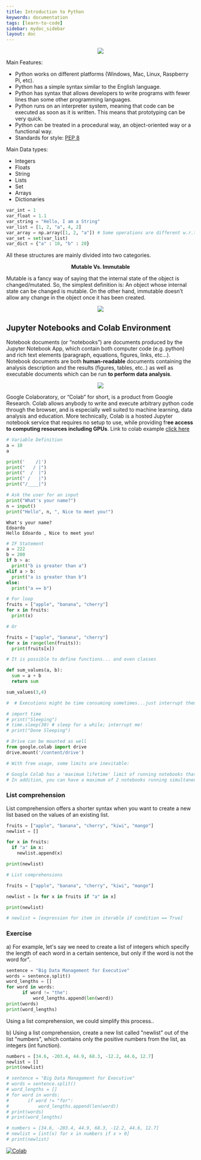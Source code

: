 ```yaml
---
title: Introduction to Python
keywords: documentation
tags: [learn-to-code]
sidebar: mydoc_sidebar
layout: doc
---
```



<p align="center">
  <img src="https://upload.wikimedia.org/wikipedia/commons/thumb/f/f8/Python_logo_and_wordmark.svg/1200px-Python_logo_and_wordmark.svg.png"/>
</p>


Main Features:

* Python works on different platforms (Windows, Mac, Linux, Raspberry Pi, etc).
* Python has a simple syntax similar to the English language.
* Python has syntax that allows developers to write programs with fewer lines than some other programming languages.
* Python runs on an interpreter system, meaning that code can be executed as soon as it is written. This means that prototyping can be very quick.
* Python can be treated in a procedural way, an object-oriented way or a functional way.
* Standards for style: [PEP 8](https://www.python.org/dev/peps/pep-0008/)

Main Data types:

- Integers
- Floats
- String
- Lists
- Set
- Arrays
- Dictionaries


```python
var_int = 1
var_float = 1.1
var_string = "Hello, I am a String"
var_list = [1, 2, "a", 4, 2]
var_array = np.array([1, 2, "a"]) # Some operations are different w.r.t to lists
var_set = set(var_list)
var_dict = {"a" : 10, "b" : 20}
```

All these structures are mainly divided into two categories.

<p align="center">
  <b>Mutable Vs. Immutable</b>
</p>

Mutable is a fancy way of saying that the internal state of the object is changed/mutated. So, the simplest definition is: An object whose internal state can be changed is mutable. On the other hand, immutable doesn’t allow any change in the object once it has been created.
<p align="center">
  <img src="https://miro.medium.com/max/538/1*sAoqf0mk34ij9RomTq2zdQ.png"/>
</p>

## Jupyter Notebooks and Colab Environment

Notebook documents (or “notebooks”) are documents produced by the Jupyter Notebook App, which contain both computer code (e.g. python) and rich text elements (paragraph, equations, figures, links, etc…). Notebook documents are both **human-readable** documents containing the analysis description and the results (figures, tables, etc..) as well as executable documents which can be run **to perform data analysis**.


<p align="center">
  <img src="https://colab.research.google.com/img/colab_favicon_256px.png"/>
</p>


Google Colaboratory, or “Colab” for short, is a product from Google Research. Colab allows anybody to write and execute arbitrary python code through the browser, and is especially well suited to machine learning, data analysis and education. More technically, Colab is a hosted Jupyter notebook service that requires no setup to use, while providing fr**ee access to computing resources including GPUs**. Link to colab example [click here](https://colab.research.google.com/notebooks/basic_features_overview.ipynb#scrollTo=d-S-3nYLQSHb)



```python
# Variable Definition
a = 10
a
```


```python
print('    /|')
print("   / |")
print("  /  |")
print(" /   |")
print("/____|")
```


```python
# Ask the user for an input
print("What's your name?")
n = input()
print("Hello", n, ", Nice to meet you!")
```

    What's your name?
    Edoardo
    Hello Edoardo , Nice to meet you!



```python
# IF Statement
a = 222
b = 200
if b > a:
  print("b is greater than a")
elif a > b:
  print("a is greater than b")
else: 
  print("a == b")
```


```python
# For loop
fruits = ["apple", "banana", "cherry"]
for x in fruits:
  print(x)

# Or

fruits = ["apple", "banana", "cherry"]
for x in range(len(fruits)):
  print(fruits[x])

```


```python
# It is possible to define functions... and even classes

def sum_values(a, b):
  sum = a + b
  return sum

sum_values(3,4)

```


```python
#  # Executions might be time consuming sometimes...just interrupt them

# import time
# print("Sleeping")
# time.sleep(30) # sleep for a while; interrupt me!
# print("Done Sleeping")
```


```python
# Drive can be mounted as well
from google.colab import drive
drive.mount('/content/drive')

# With free usage, some limits are inevitable:

# Google Colab has a 'maximum lifetime' limit of running notebooks that is 12 hours with the browser open, and the 'Idle' notebook instance is interrupted after 90 minutes.
# In addition, you can have a maximum of 2 notebooks running simultaneously.
```

### List comprehension

List comprehension offers a shorter syntax when you want to create a new list based on the values of an existing list.


```python
fruits = ["apple", "banana", "cherry", "kiwi", "mango"]
newlist = []

for x in fruits:
  if "a" in x:
    newlist.append(x)

print(newlist)
```


```python
# List comprehensions

fruits = ["apple", "banana", "cherry", "kiwi", "mango"]

newlist = [x for x in fruits if "a" in x]

print(newlist)

# newlist = [expression for item in iterable if condition == True]
```

### Exercise

a) For example, let's say we need to create a list of integers which specify the length of each word in a certain sentence, but only if the word is not the word for".
```python
sentence = "Big Data Management for Executive"
words = sentence.split()
word_lengths = []
for word in words:
      if word != "the":
          word_lengths.append(len(word))
print(words)
print(word_lengths)
```
Using a list comprehension, we could simplify this process..

b) Using a list comprehension, create a new list called "newlist" out of the list "numbers", which contains only the positive numbers from the list, as integers (int function).



```python
numbers = [34.6, -203.4, 44.9, 68.3, -12.2, 44.6, 12.7]
newlist = []
print(newlist)
```




```python
# sentence = "Big Data Management for Executive"
# words = sentence.split()
# word_lengths = []
# for word in words:
#       if word != "for":
#           word_lengths.append(len(word))
# print(words)
# print(word_lengths)

# numbers = [34.6, -203.4, 44.9, 68.3, -12.2, 44.6, 12.7]
# newlist = [int(x) for x in numbers if x > 0]
# print(newlist)
```


[![Colab](https://colab.research.google.com/assets/colab-badge.svg)](https://colab.research.google.com/drive/1tLEGZlkQWUssBsNacUyU_Nvp8Eo66vRG?usp=sharing)